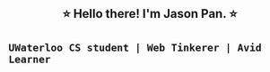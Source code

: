 <h2 align="center">⭐️ Hello there! I'm Jason Pan. ⭐️<h2>

`UWaterloo CS student | Web Tinkerer | Avid Learner`
